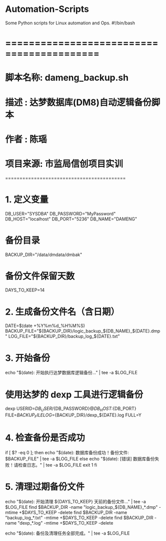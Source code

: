 # Automation-Scripts
Some Python scripts for Linux automation and Ops.
#!/bin/bash

# ==========================================
# 脚本名称: dameng_backup.sh
# 描述    : 达梦数据库(DM8)自动逻辑备份脚本
# 作者    : 陈瑶
# 项目来源: 市监局信创项目实训
==========================================

# 1. 定义变量
DB_USER="SYSDBA"
DB_PASSWORD="MyPassword" 
DB_HOST="localhost"
DB_PORT="5236"
DB_NAME="DAMENG"

# 备份目录
BACKUP_DIR="/data/dmdata/dmbak"
# 备份文件保留天数
DAYS_TO_KEEP=14

# 2. 生成备份文件名（含日期）
DATE=$(date +%Y%m%d_%H%M%S)
BACKUP_FILE="${BACKUP_DIR}/logic_backup_${DB_NAME}_${DATE}.dmp"
LOG_FILE="${BACKUP_DIR}/backup_log_${DATE}.txt"

# 3. 开始备份
echo "$(date): 开始执行达梦数据库逻辑备份..." | tee -a $LOG_FILE

# 使用达梦的 dexp 工具进行逻辑备份
dexp USERID=${DB_USER}/${DB_PASSWORD}@${DB_HOST}:${DB_PORT} FILE=${BACKUP_FILE} LOG=${BACKUP_DIR}/dexp_${DATE}.log FULL=Y

# 4. 检查备份是否成功
if [ $? -eq 0 ]; then
    echo "$(date): 数据库备份成功！备份文件: $BACKUP_FILE" | tee -a $LOG_FILE
else
    echo "$(date): [错误] 数据库备份失败！请检查日志。" | tee -a $LOG_FILE
    exit 1
fi

# 5. 清理过期备份文件
echo "$(date): 开始清理 ${DAYS_TO_KEEP} 天前的备份文件..." | tee -a $LOG_FILE
find $BACKUP_DIR -name "logic_backup_${DB_NAME}_*.dmp" -mtime +$DAYS_TO_KEEP -delete
find $BACKUP_DIR -name "backup_log_*.txt" -mtime +$DAYS_TO_KEEP -delete
find $BACKUP_DIR -name "dexp_*.log" -mtime +$DAYS_TO_KEEP -delete

echo "$(date): 备份及清理任务全部完成。" | tee -a $LOG_FILE
